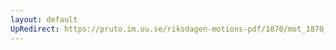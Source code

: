 ```yaml
---
layout: default
UpRedirect: https://pruto.im.uu.se/riksdagen-motions-pdf/1870/mot_1870__ak__149/mot_1870__ak__149-003.pdf
---
```

